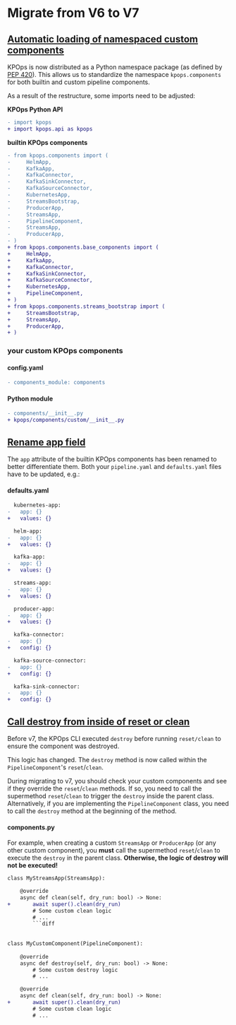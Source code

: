 # Migrate from V6 to V7

## [Automatic loading of namespaced custom components](https://github.com/bakdata/kpops/pull/500)

KPOps is now distributed as a Python namespace package (as defined by [PEP 420](https://peps.python.org/pep-0420/)). This allows us to standardize the namespace `kpops.components` for both builtin and custom pipeline components.

As a result of the restructure, some imports need to be adjusted:

**KPOps Python API**

```diff
- import kpops
+ import kpops.api as kpops
```

**builtin KPOps components**

```diff
- from kpops.components import (
-     HelmApp,
-     KafkaApp,
-     KafkaConnector,
-     KafkaSinkConnector,
-     KafkaSourceConnector,
-     KubernetesApp,
-     StreamsBootstrap,
-     ProducerApp,
-     StreamsApp,
-     PipelineComponent,
-     StreamsApp,
-     ProducerApp,
- )
+ from kpops.components.base_components import (
+     HelmApp,
+     KafkaApp,
+     KafkaConnector,
+     KafkaSinkConnector,
+     KafkaSourceConnector,
+     KubernetesApp,
+     PipelineComponent,
+ )
+ from kpops.components.streams_bootstrap import (
+     StreamsBootstrap,
+     StreamsApp,
+     ProducerApp,
+ )
```

### your custom KPOps components

#### config.yaml

```diff
- components_module: components
```

#### Python module

```diff
- components/__init__.py
+ kpops/components/custom/__init__.py
```

## [Rename app field](https://github.com/bakdata/kpops/pull/506)

The `app` attribute of the builtin KPOps components has been renamed to better differentiate them. Both your `pipeline.yaml` and `defaults.yaml` files have to be updated, e.g.:

#### defaults.yaml

```diff
  kubernetes-app:
-   app: {}
+   values: {}

  helm-app:
-   app: {}
+   values: {}

  kafka-app:
-   app: {}
+   values: {}

  streams-app:
-   app: {}
+   values: {}

  producer-app:
-   app: {}
+   values: {}

  kafka-connector:
-   app: {}
+   config: {}

  kafka-source-connector:
-   app: {}
+   config: {}

  kafka-sink-connector:
-   app: {}
+   config: {}
```

## [Call destroy from inside of reset or clean](https://github.com/bakdata/kpops/pull/501)

Before v7, the KPOps CLI executed `destroy` before running `reset/clean` to ensure the component was destroyed.

This logic has changed. The `destroy` method is now called within the `PipelineComponent`'s `reset`/`clean`.

During migrating to v7, you should check your custom components and see if they override the `reset`/`clean` methods. If so, you need to call the supermethod `reset`/`clean` to trigger the `destroy` inside the parent class. Alternatively, if you are implementing the `PipelineComponent` class, you need to call the `destroy` method at the beginning of the method.

#### components.py

For example, when creating a custom `StreamsApp` or `ProducerApp` (or any other custom component), you **must** call the supermethod `reset`/`clean` to execute the `destroy` in the parent class. **Otherwise, the logic of destroy will not be executed!**

````diff
class MyStreamsApp(StreamsApp):

    @override
    async def clean(self, dry_run: bool) -> None:
+       await super().clean(dry_run)
        # Some custom clean logic
        # ...
        ```diff
        
 
class MyCustomComponent(PipelineComponent):
    
    @override
    async def destroy(self, dry_run: bool) -> None:
        # Some custom destroy logic
        # ...

    @override
    async def clean(self, dry_run: bool) -> None:
+       await super().clean(dry_run)
        # Some custom clean logic
        # ...
````
